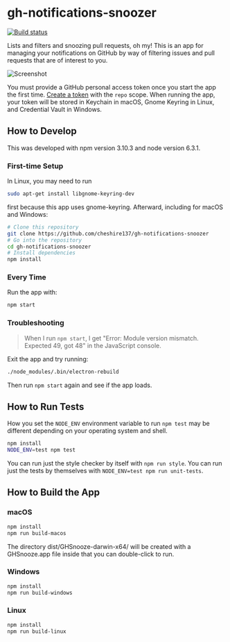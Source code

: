 # gh-notifications-snoozer

[![Build status](https://travis-ci.org/cheshire137/gh-notifications-snoozer.svg?branch=master)](https://travis-ci.org/cheshire137/gh-notifications-snoozer)

Lists and filters and snoozing pull requests, oh my! This is an app for managing
your notifications on GitHub by way of filtering issues and pull requests that are
of interest to you.

![Screenshot](https://raw.githubusercontent.com/cheshire137/gh-notifications-snoozer/fa8024126b53358ca626d5b43afeceab0b0de252/screenshot1.png)

You must provide a GitHub personal access token once you start the app the first
time. [Create a token](https://github.com/settings/tokens/new) with the `repo`
scope. When running the app, your token will be stored in Keychain in macOS,
Gnome Keyring in Linux, and Credential Vault in Windows.

## How to Develop

This was developed with npm version 3.10.3 and node version 6.3.1.

### First-time Setup

In Linux, you may need to run

```bash
sudo apt-get install libgnome-keyring-dev
```

first because this app uses gnome-keyring. Afterward, including for macOS and
Windows:

```bash
# Clone this repository
git clone https://github.com/cheshire137/gh-notifications-snoozer
# Go into the repository
cd gh-notifications-snoozer
# Install dependencies
npm install
```

### Every Time

Run the app with:

```bash
npm start
```

### Troubleshooting

> When I run `npm start`, I get "Error: Module version mismatch. Expected 49, got 48" in the JavaScript console.

Exit the app and try running:

```bash
./node_modules/.bin/electron-rebuild
```

Then run `npm start` again and see if the app loads.

## How to Run Tests

How you set the `NODE_ENV` environment variable to run `npm test` may be different depending on your operating system and shell.

```bash
npm install
NODE_ENV=test npm test
```

You can run just the style checker by itself with `npm run style`. You can run just the tests by themselves with `NODE_ENV=test npm run unit-tests`.

## How to Build the App

### macOS

```bash
npm install
npm run build-macos
```

The directory dist/GHSnooze-darwin-x64/ will be created with a GHSnooze.app file inside that you can double-click to run.

### Windows

```bash
npm install
npm run build-windows
```

### Linux

```bash
npm install
npm run build-linux
```
